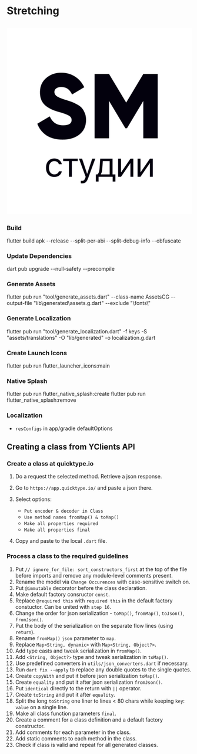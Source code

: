 # Stretching

## ![Icon](./icon.png?raw=true 'Icon')

### Build

flutter build apk --release --split-per-abi --split-debug-info --obfuscate

### Update Dependencies

dart pub upgrade --null-safety --precompile

### Generate Assets

flutter pub run "tool/generate_assets.dart" --class-name AssetsCG --output-file "lib\\generated\\assets.g.dart" --exclude "\\fonts\\"

### Generate Localization

flutter pub run "tool/generate_localization.dart" -f keys -S "assets/translations" -O "lib/generated" -o localization.g.dart

### Create Launch Icons

flutter pub run flutter_launcher_icons:main

### Native Splash

flutter pub run flutter_native_splash:create
flutter pub run flutter_native_splash:remove

### Localization

- `resConfigs` in app/gradle defaultOptions

## Creating a class from YClients API

### Create a class at quicktype.io

1. Do a request the selected method. Retrieve a json response.
2. Go to `https://app.quicktype.io/` and paste a json there.
3. Select options:

   - `Put encoder & decoder in Class`
   - `Use method names fromMap() & toMap()`
   - `Make all properties required`
   - `Make all properties final`

4. Copy and paste to the local `.dart` file.

### Process a class to the required guidelines

1. Put `// ignore_for_file: sort_constructors_first` at the top of the file
   before imports and remove any module-level comments present.
2. Rename the model via `Change Occurences` with case-sensitive switch on.
3. Put `@immutable` decorator before the class declaration.
4. Make default factory consructor `const`.
5. Replace `@required this` with `required this` in the default factory
   constuctor. Can be united with `step 16`.
6. Change the order for json serialization - `toMap()`, `fromMap()`,
   `toJson()`, `fromJson()`.
7. Put the body of the serialization on the separate flow lines
   (using `return`).
8. Rename `fromMap()` `json` parameter to `map`.
9. Replace `Map<String, dynamic>` with `Map<String, Object?>`.
10. Add type casts and tweak serialization in `fromMap()`.
11. Add `<String, Object?>` type and tweak serialization in `toMap()`.
12. Use predefined converters in `utils/json_converters.dart` if necessary.
13. Run `dart fix --apply` to replace any double quotes to the single quotes.
14. Create `copyWith` and put it before json serialization `toMap()`.
15. Create `equality` and put it after json serialization `fromJson()`.
16. Put `identical` directly to the return with `||` operator.
17. Create `toString` and put it after `equality`.
18. Split the long `toString` one liner to lines < 80 chars while keeping
    `key`: `value` on a single line.
19. Make all class function parameters `final`.
20. Create a comment for a class definition and a default factory constructor.
21. Add comments for each parameter in the class.
22. Add static comments to each method in the class.
23. Check if class is valid and repeat for all generated classes.
